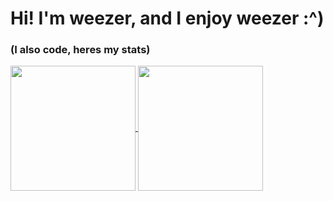 # Hi! I'm weezer, and I enjoy weezer :^)
### (I also code, heres my stats)
<a href="https://github.com/anuraghazra/github-readme-stats">
  <img height=200 align="center" src="https://github-readme-stats.vercel.app/api?username=rwf93&theme=dark" />
</a>
<a href="https://github.com/anuraghazra/convoychat">
  <img height=200 align="center" src="https://github-readme-stats.vercel.app/api/top-langs?username=rwf93&layout=compact&langs_count=8&card_width=320&theme=dark" />
</a>
